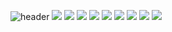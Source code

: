 ![header](https://capsule-render.vercel.app/api?type=soft&color=auto&height=210&section=header&text=Hello%20Stranger&fontSize=70&animation=fadeIn)
<img src="https://img.shields.io/badge/html5-black?style=flat-square&logo=html5&logoColor=#F43059"/>
<img src="https://img.shields.io/badge/css3-black?style=flat-square&logo=css3&logoColor=#48B0F1"/>
<img src="https://img.shields.io/badge/javascript-black?style=flat-square&logo=javascript&logoColor=#F7DF1E"/>
<img src="https://img.shields.io/badge/java-black?style=flat-square&logo=openjdk&logoColor=#139BB4"/>
<img src="https://img.shields.io/badge/spring-black?style=flat-square&logo=spring&logoColor=#6DB33F"/>
<img src="https://img.shields.io/badge/nodejs-black?style=flat-square&logo=nodedotjs&logoColor=#339933"/>
<img src="https://img.shields.io/badge/express-black?style=flat-square&logo=express&logoColor=#000000"/>
<img src="https://img.shields.io/badge/react-black?style=flat-square&logo=react&logoColor=#61DAFB"/>
<img src="https://img.shields.io/badge/linux-black?style=flat-square&logo=linux&logoColor=#FCC624"/>
